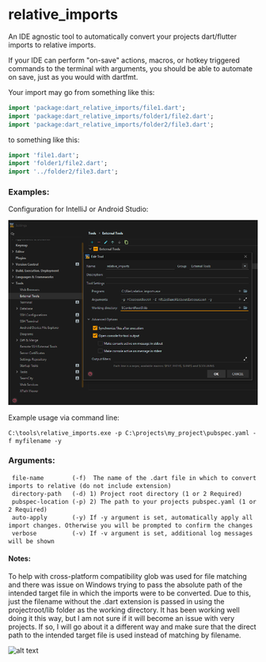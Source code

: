 # relative_imports

An IDE agnostic tool to automatically convert your projects dart/flutter imports to relative imports.   

If your IDE can perform "on-save" actions, macros, or hotkey triggered commands to the terminal with arguments, you should be able to automate on save, just as you would with dartfmt.  

 
Your import may go from something like this:
```dart
import 'package:dart_relative_imports/file1.dart';
import 'package:dart_relative_imports/folder1/file2.dart';
import 'package:dart_relative_imports/folder2/file3.dart';
 ```
to something like this:
```dart
import 'file1.dart';
import 'folder1/file2.dart';
import '../folder2/file3.dart';
 ```
### Examples:  
Configuration for IntelliJ or Android Studio:

![](.repo_images/szZSQzf.png)

Example usage via command line:
```
C:\tools\relative_imports.exe -p C:\projects\my_project\pubspec.yaml -f myfilename -y
```

### Arguments:  
```
 file-name        (-f)  The name of the .dart file in which to convert imports to relative (do not include extension)
 directory-path   (-d) 1) Project root directory (1 or 2 Required)
 pubspec-location (-p) 2) The path to your projects pubspec.yaml (1 or 2 Required)
 auto-apply       (-y) If -y argument is set, automatically apply all import changes. Otherwise you will be prompted to confirm the changes        
 verbose          (-v) If -v argument is set, additional log messages will be shown
```

#### Notes:  
To help with cross-platform compatibility glob was used for file matching and there was issue on Windows trying to pass the absolute path of the intended target file in which the imports were to be converted. Due to this, just the filename without the .dart extension is passed in using the projectroot/lib folder as the working directory. It has been working well doing it this way, but I am not sure if it will become an issue with very projects. If so, I will go about it a different way and make sure that the direct path to the intended target file is used instead of matching by filename.

![alt text](https://i.imgur.com/cg5ow2M.png "instance.id")